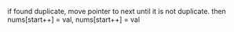 if found duplicate, move pointer to next until it is not duplicate. then 
nums[start++] = val, nums[start++] = val